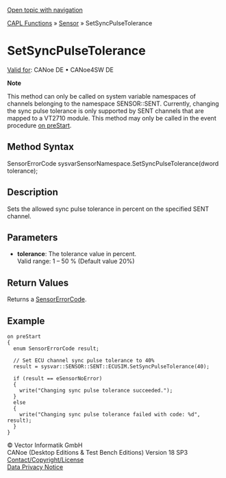 [Open topic with navigation](../../../../../CANoeDEFamily.htm#Topics/CAPLFunctions/Sensor/Functions/CAPLfunctionSetSyncPulseTolerance.md)

[CAPL Functions](../../CAPLfunctions.md) » [Sensor](../CAPLfunctionsSensorOverview.md) » SetSyncPulseTolerance

# SetSyncPulseTolerance

[Valid for](../../../Shared/FeatureAvailability.md): CANoe DE • CANoe4SW DE

**Note**

This method can only be called on system variable namespaces of channels belonging to the namespace SENSOR::SENT. Currently, changing the sync pulse tolerance is only supported by SENT channels that are mapped to a VT2710 module. This method may only be called in the event procedure [on preStart](../../Other/EventProcedures/CAPLfunctionsEventproceduresMeasurementSystem.md).

## Method Syntax

SensorErrorCode sysvarSensorNamespace.SetSyncPulseTolerance(dword tolerance);

## Description

Sets the allowed sync pulse tolerance in percent on the specified SENT channel.

## Parameters

- **tolerance**: The tolerance value in percent.  
  Valid range: 1 – 50 % (Default value 20%)

## Return Values

Returns a [SensorErrorCode](../CAPLfunctionsSensorEnumeration.md).

## Example

```plaintext
on preStart
{
  enum SensorErrorCode result;

  // Set ECU channel sync pulse tolerance to 40%
  result = sysvar::SENSOR::SENT::ECUSIM.SetSyncPulseTolerance(40);

  if (result == eSensorNoError)
  {
    write("Changing sync pulse tolerance succeeded.");
  }
  else
  {
    write("Changing sync pulse tolerance failed with code: %d", result);
  }
}
```

© Vector Informatik GmbH  
CANoe (Desktop Editions & Test Bench Editions) Version 18 SP3  
[Contact/Copyright/License](../../../Shared/ContactCopyrightLicense.md)  
[Data Privacy Notice](https://www.vector.com/int/en/company/get-info/privacy-policy/)
